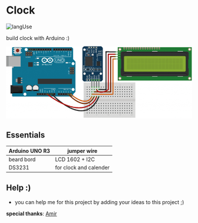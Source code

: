 # Clock
![langUse](https://img.shields.io/github/languages/top/distroteam/find-ip)

build clock with Arduino :)

<p align="center">
  <img src ="https://raw.githubusercontent.com/Mehranalam/Clock/main/Clock-Shamatik.png">
</p>

## Essentials

| Arduino UNO R3 | jumper wire |
| ------------- | ------------- |
| beard bord | LCD 1602 + I2C |
| DS3231 | for clock and calender |

## Help :)

- you can help me for this project by adding your ideas to this project ;)


**special thanks**: [Amir](https://github.com/BlackIQ)
